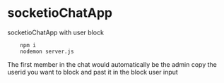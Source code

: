 # socketioChatApp

socketioChatApp with user block

```
    npm i
    nodemon server.js
```

The first member in the chat would automatically be the admin
copy the userid you want to block and past it in the block user input
